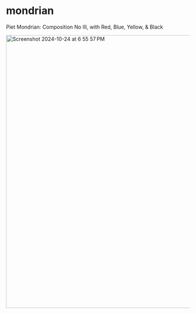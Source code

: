 # mondrian
Piet Mondrian: Composition No III, with Red, Blue, Yellow, &amp; Black

<img width="748" alt="Screenshot 2024-10-24 at 6 55 57 PM" src="https://github.com/user-attachments/assets/d85cd4b6-fb23-472d-a2ad-d48f49f4e9cc">
